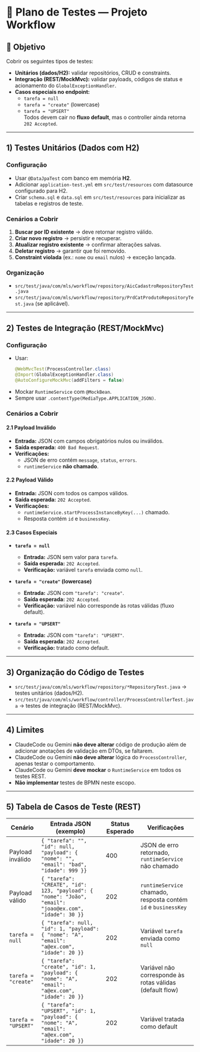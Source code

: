 # 🧪 Plano de Testes — Projeto Workflow

## 🎯 Objetivo
Cobrir os seguintes tipos de testes:
- **Unitários (dados/H2):** validar repositórios, CRUD e constraints.
- **Integração (REST/MockMvc):** validar payloads, códigos de status e acionamento do `GlobalExceptionHandler`.
- **Casos especiais no endpoint:**
    - `tarefa = null`
    - `tarefa = "create"` (lowercase)
    - `tarefa = "UPSERT"`  
      Todos devem cair no **fluxo default**, mas o controller ainda retorna `202 Accepted`.

---

## 1) Testes Unitários (Dados com H2)

### Configuração
- Usar `@DataJpaTest` com banco em memória **H2**.
- Adicionar `application-test.yml` em `src/test/resources` com datasource configurado para H2.
- Criar `schema.sql` e `data.sql` em `src/test/resources` para inicializar as tabelas e registros de teste.

### Cenários a Cobrir
1. **Buscar por ID existente** → deve retornar registro válido.
2. **Criar novo registro** → persistir e recuperar.
3. **Atualizar registro existente** → confirmar alterações salvas.
4. **Deletar registro** → garantir que foi removido.
5. **Constraint violada** (ex.: `nome` ou `email` nulos) → exceção lançada.

### Organização
- `src/test/java/com/mls/workflow/repository/AicCadastroRepositoryTest.java`
- `src/test/java/com/mls/workflow/repository/PrdCatProdutoRepositoryTest.java` (se aplicável).

---

## 2) Testes de Integração (REST/MockMvc)

### Configuração
- Usar:
  ```java
  @WebMvcTest(ProcessController.class)
  @Import(GlobalExceptionHandler.class)
  @AutoConfigureMockMvc(addFilters = false)
  ```
- Mockar `RuntimeService` com `@MockBean`.
- Sempre usar `.contentType(MediaType.APPLICATION_JSON)`.

### Cenários a Cobrir

#### 2.1 Payload Inválido
- **Entrada:** JSON com campos obrigatórios nulos ou inválidos.
- **Saída esperada:** `400 Bad Request`.
- **Verificações:**
    - JSON de erro contém `message`, `status`, `errors`.
    - `runtimeService` **não chamado**.

#### 2.2 Payload Válido
- **Entrada:** JSON com todos os campos válidos.
- **Saída esperada:** `202 Accepted`.
- **Verificações:**
    - `runtimeService.startProcessInstanceByKey(...)` chamado.
    - Resposta contém `id` e `businessKey`.

#### 2.3 Casos Especiais
- **`tarefa = null`**
    - **Entrada:** JSON sem valor para `tarefa`.
    - **Saída esperada:** `202 Accepted`.
    - **Verificação:** variável `tarefa` enviada como `null`.

- **`tarefa = "create"` (lowercase)**
    - **Entrada:** JSON com `"tarefa": "create"`.
    - **Saída esperada:** `202 Accepted`.
    - **Verificação:** variável não corresponde às rotas válidas (fluxo default).

- **`tarefa = "UPSERT"`**
    - **Entrada:** JSON com `"tarefa": "UPSERT"`.
    - **Saída esperada:** `202 Accepted`.
    - **Verificação:** tratado como default.

---

## 3) Organização do Código de Testes
- `src/test/java/com/mls/workflow/repository/*RepositoryTest.java` → testes unitários (dados/H2).
- `src/test/java/com/mls/workflow/controller/ProcessControllerTest.java` → testes de integração (REST/MockMvc).

---

## 4) Limites
- ClaudeCode ou Gemini **não deve alterar** código de produção além de adicionar anotações de validação em DTOs, se faltarem.
- ClaudeCode ou Gemini **não deve alterar** lógica do `ProcessController`, apenas testar o comportamento.
- ClaudeCode ou Gemini **deve mockar** o `RuntimeService` em todos os testes REST.
- **Não implementar** testes de BPMN neste escopo.

---

## 5) Tabela de Casos de Teste (REST)

| Cenário             | Entrada JSON (exemplo)                                                                 | Status Esperado | Verificações                                                   |
|---------------------|-----------------------------------------------------------------------------------------|-----------------|---------------------------------------------------------------|
| Payload inválido    | `{ "tarefa": "", "id": null, "payload": { "nome": "", "email": "bad", "idade": 999 }}` | 400             | JSON de erro retornado, `runtimeService` não chamado          |
| Payload válido      | `{ "tarefa": "CREATE", "id": 123, "payload": { "nome": "João", "email": "joao@ex.com", "idade": 30 }}` | 202 | `runtimeService` chamado, resposta contém `id` e `businessKey`|
| `tarefa = null`     | `{ "tarefa": null, "id": 1, "payload": { "nome": "A", "email": "a@ex.com", "idade": 20 }}` | 202 | Variável `tarefa` enviada como `null`                        |
| `tarefa = "create"` | `{ "tarefa": "create", "id": 1, "payload": { "nome": "A", "email": "a@ex.com", "idade": 20 }}` | 202 | Variável não corresponde às rotas válidas (default flow)      |
| `tarefa = "UPSERT"` | `{ "tarefa": "UPSERT", "id": 1, "payload": { "nome": "A", "email": "a@ex.com", "idade": 20 }}` | 202 | Variável tratada como default                                |
